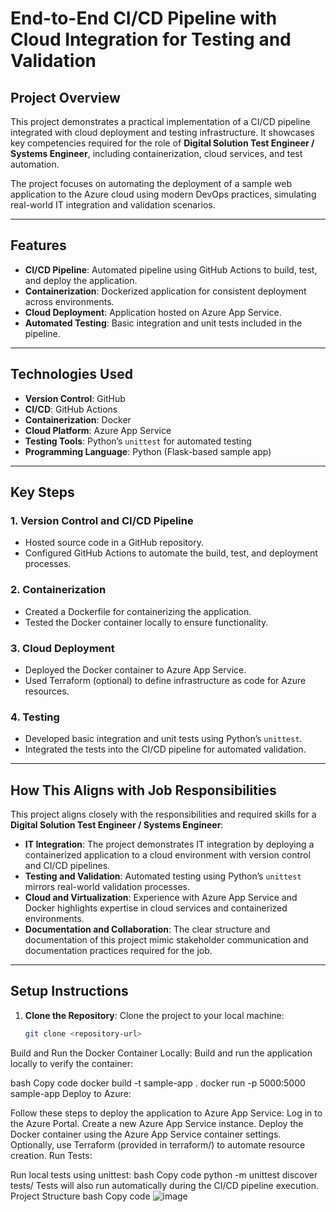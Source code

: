 # **End-to-End CI/CD Pipeline with Cloud Integration for Testing and Validation**

## **Project Overview**
This project demonstrates a practical implementation of a CI/CD pipeline integrated with cloud deployment and testing infrastructure. It showcases key competencies required for the role of **Digital Solution Test Engineer / Systems Engineer**, including containerization, cloud services, and test automation.

The project focuses on automating the deployment of a sample web application to the Azure cloud using modern DevOps practices, simulating real-world IT integration and validation scenarios.

---

## **Features**
- **CI/CD Pipeline**: Automated pipeline using GitHub Actions to build, test, and deploy the application.
- **Containerization**: Dockerized application for consistent deployment across environments.
- **Cloud Deployment**: Application hosted on Azure App Service.
- **Automated Testing**: Basic integration and unit tests included in the pipeline.

---

## **Technologies Used**
- **Version Control**: GitHub
- **CI/CD**: GitHub Actions
- **Containerization**: Docker
- **Cloud Platform**: Azure App Service
- **Testing Tools**: Python’s `unittest` for automated testing
- **Programming Language**: Python (Flask-based sample app)

---

## **Key Steps**

### **1. Version Control and CI/CD Pipeline**
- Hosted source code in a GitHub repository.
- Configured GitHub Actions to automate the build, test, and deployment processes.

### **2. Containerization**
- Created a Dockerfile for containerizing the application.
- Tested the Docker container locally to ensure functionality.

### **3. Cloud Deployment**
- Deployed the Docker container to Azure App Service.
- Used Terraform (optional) to define infrastructure as code for Azure resources.

### **4. Testing**
- Developed basic integration and unit tests using Python’s `unittest`.
- Integrated the tests into the CI/CD pipeline for automated validation.

---

## **How This Aligns with Job Responsibilities**
This project aligns closely with the responsibilities and required skills for a **Digital Solution Test Engineer / Systems Engineer**:

- **IT Integration**: The project demonstrates IT integration by deploying a containerized application to a cloud environment with version control and CI/CD pipelines.
- **Testing and Validation**: Automated testing using Python’s `unittest` mirrors real-world validation processes.
- **Cloud and Virtualization**: Experience with Azure App Service and Docker highlights expertise in cloud services and containerized environments.
- **Documentation and Collaboration**: The clear structure and documentation of this project mimic stakeholder communication and documentation practices required for the job.

---

## **Setup Instructions**

1. **Clone the Repository**:
   Clone the project to your local machine:
   ```bash
   git clone <repository-url>
Build and Run the Docker Container Locally: Build and run the application locally to verify the container:

bash
Copy code
docker build -t sample-app .
docker run -p 5000:5000 sample-app
Deploy to Azure:

Follow these steps to deploy the application to Azure App Service:
Log in to the Azure Portal.
Create a new Azure App Service instance.
Deploy the Docker container using the Azure App Service container settings.
Optionally, use Terraform (provided in terraform/) to automate resource creation.
Run Tests:

Run local tests using unittest:
bash
Copy code
python -m unittest discover tests/
Tests will also run automatically during the CI/CD pipeline execution.
Project Structure
bash
Copy code
![image](https://github.com/user-attachments/assets/8cfd7913-211f-4afc-be31-164bccec8a4d)






